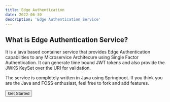 ```yaml
---
title: Edge Authentication
date: 2022-06-30
description: 'Edge Authentication Service'
---
```


## What is Edge Authentication Service?
It is a java based container service that provides Edge Authentication capabilities to any Microservice Architecure using Single Factor Authentication.
It can generate time bound JWT tokens and also provide the JWKS KeySet over the URI for validation.

The service is completely written in Java using Springboot. If you think you are the Java and FOSS enthusiast, feel free to fork and add features.

<button name="button" onclick="https://github.com/plotkai-interactive/edge-auth">Get Started</button>


